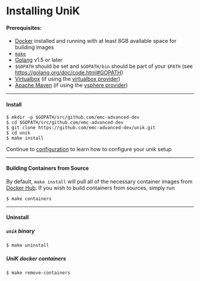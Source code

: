 # Installing UniK


#### Prerequisites:
- [Docker](http://www.docker.com/) installed and running with at least 8GB available space for building images
- [`make`](https://www.gnu.org/software/make/)
- [Golang](https://golang.org/) v1.5 or later
- `$GOPATH` should be set and `$GOPATH/bin` should be part of your `$PATH` (see https://golang.org/doc/code.html#GOPATH)
- [Virtualbox](https://www.virtualbox.org/) (if using the [virtualbox provider](providers/virtualbox.md))
- [Apache Maven](https://maven.apache.org/) (if using the [vsphere provider](providers/vsphere.md))

---
#### Install
```
$ mkdir -p $GOPATH/src/github.com/emc-advanced-dev
$ cd $GOPATH/src/github.com/emc-advanced-dev
$ git clone https://github.com/emc-advanced-dev/unik.git
$ cd unik
$ make install
```
Continue to [configuration](configure.md) to learn how to configure your unik setup

---
#### Building Containers from Source
By default, `make install` will pull all of the necessary container images from [Docker Hub](https://hub.docker.com/). If you wish to build containers from sources, simply run
```
$ make containers
```
---
#### Uninstall

##### `unik` binary
```
$ make uninstall
```

##### UniK docker containers
```
$ make remove-containers
```
